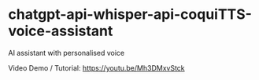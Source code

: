 # chatgpt-api-whisper-api-coquiTTS-voice-assistant
AI assistant with personalised voice

Video Demo / Tutorial: https://youtu.be/Mh3DMxvStck
